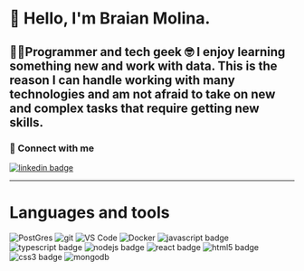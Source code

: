 # 👋 Hello, I'm Braian Molina.
👨‍💻Programmer and tech geek 🤓
I enjoy learning something new and work with data.
This is the reason I can handle working with many technologies and am not afraid to take on new and complex tasks that require getting new skills.
---

### 🔗 Connect with me
<p>
  <a href="www.linkedin.com/in/braian-gabriel-molina">
    <img
      src="https://img.shields.io/badge/@Braian Molina-0A66C2?style=flat-square&logo=linkedin&logoColor=white"
      alt="linkedin badge"
    />
  </a>
</p>

---

# Languages and tools

<img
  alt="PostGres"
  src="https://img.shields.io/badge/postgres-%23316192.svg?style=flat-square&logo=postgresql&logoColor=white"
/>
<img
  alt="git"
  src="https://img.shields.io/badge/-Git-F05032?&style=flat-square&logo=git&logoColor=white"
/>
<img
  alt="VS Code"
  src="https://img.shields.io/static/v1?style=flat-square&message=VS+Code&color=007ACC&logo=Visual+Studio+Code&logoColor=FFFFFF&label="
/>
<img
  alt="Docker"
  src="https://img.shields.io/badge/-Docker-46a2f1?&style=flat-square&logo=docker&logoColor=white"
/>
<img
  src="https://img.shields.io/badge/JavaScript-F7DF1E?style=flat-square&logo=javascript&logoColor=black"
  alt="javascript badge"
/>
<img
  src="https://img.shields.io/badge/TypeScript-3178C6?style=flat-square&logo=typescript&logoColor=white"
  alt="typescript badge"
/>
<img
  src="https://img.shields.io/badge/Node.js-43853D?style=flat-square&logo=node.js&logoColor=white"
  alt="nodejs badge"
/>
<img
  src="https://img.shields.io/badge/React-007096?style=flat-square&logo=react&logoColor=white"
  alt="react badge"
/>
<img
  src="https://img.shields.io/badge/HTML5-E34F26?style=flat-square&logo=css3&logoColor=white"
  alt="html5 badge"
/>
<img
  src="https://img.shields.io/badge/CSS3-1572B6?style=flat-square&logo=css3&logoColor=white"
  alt="css3 badge"
/>
<img
  src="https://img.shields.io/badge/MongoDB-47A248?style=flat-square&logo=mongodb&logoColor=white"
  alt="mongodb"
/>
